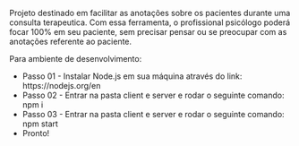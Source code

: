 
Projeto destinado em facilitar as anotações sobre os pacientes durante uma consulta terapeutica.
Com essa ferramenta, o profissional psicólogo poderá focar 100% em seu paciente, sem precisar pensar ou se preocupar com as anotações referente ao paciente.

Para ambiente de desenvolvimento: 
<ul> 
	<li>Passo 01 - Instalar Node.js em sua máquina através do link: https://nodejs.org/en </li>
	<li>Passo 02 - Entrar na pasta client e server e rodar o seguinte comando: npm i </li>
	<li>Passo 03 - Entrar na pasta client e server e rodar o seguinte comando: npm start 	</li>
	<li>Pronto! </li>
</ul>

